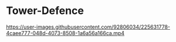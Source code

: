 # Tower-Defence



https://user-images.githubusercontent.com/92806034/225631778-4caee777-048d-4073-8508-1a6a56a166ca.mp4

